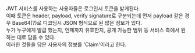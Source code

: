  JWT 서비스를 사용하는 사용자들은 로그인시 토큰을 받게된다. 
 <br>
 이때 토큰은 header, payload, verify signature로 구분되는데 먼저 payload 같은 경우 Base64(?)로 디코딩시 JSON 형식으로 된 많은 정보가 있다.
 <br>
누가 누구에게 발급 했는지, 언제까지 유효한지, 공개 가능한 범위 등 서비스 측에서 원하는 대로 담을 수 있다.
<br>
이러한 것들을 담은 사용자의 정보를 'Claim'이라고 한다.

